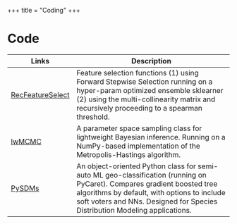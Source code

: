 +++
title = "Coding"
+++

# Code

Links | Description
-----|-------
[RecFeatureSelect](https://pypi.org/project/RecFeatureSelect/) | Feature selection functions (1) using Forward Stepwise Selection running on a hyper-param optimized ensemble sklearner (2) using the multi-collinearity matrix and recursively proceeding to a spearman threshold.
[lwMCMC](https://pypi.org/project/lwMCMC/) | A parameter space sampling class for lightweight Bayesian inference. Running on a NumPy-based implementation of the Metropolis-Hastings algorithm.
[PySDMs](https://github.com/daniel-furman/PySDMs) | An object-oriented Python class for semi-auto ML geo-classification (running on PyCaret). Compares gradient boosted tree algorithms by default, with options to include soft voters and NNs. Designed for Species Distribution Modeling applications. 
